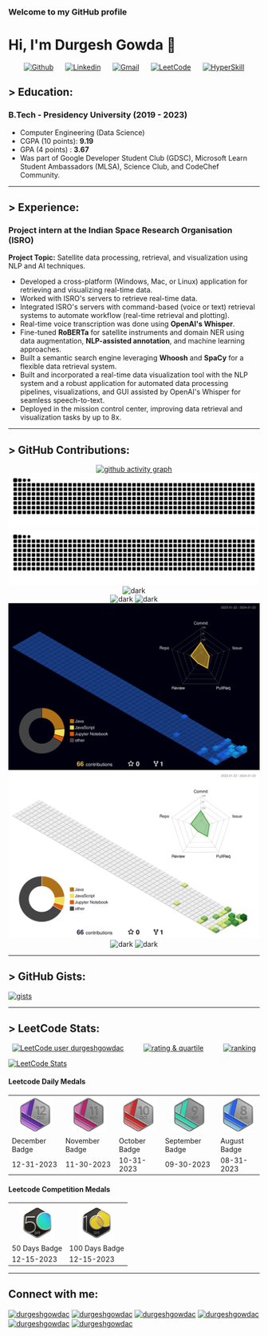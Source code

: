 ### Welcome to my GitHub profile
# Hi, I'm Durgesh Gowda 👋

<!---
<a href="https://github.com/durgeshgowdac" target="blank">
  <img align="right" alt="profile views" src="https://komarev.com/ghpvc/?username=your-durgeshgowdac" />
</a>
-->

<div style="text-align: center;">

  [![Github](https://img.shields.io/badge/-Github-100000?&logo=Github&logoColor=white)](https://github.com/durgeshgowdac)
  &nbsp;&nbsp;&nbsp;&nbsp;
  [![Linkedin](https://img.shields.io/badge/-LinkedIn-0077B5?&logo=Linkedin&logoColor=white)](https://www.linkedin.com/in/durgeshgowdac/)
  &nbsp;&nbsp;&nbsp;&nbsp;
  [![Gmail](https://img.shields.io/badge/-Gmail-c14438?&logo=Gmail&logoColor=white)](mailto:durgeshcgowda@gmail.com)
  &nbsp;&nbsp;&nbsp;&nbsp;
  [![LeetCode](https://img.shields.io/badge/-Leetcode-fb8628?&logo=Leetcode&logoColor=black)](https://leetcode.com/durgeshgowdac/)
  &nbsp;&nbsp;&nbsp;&nbsp;
  [![HyperSkill](https://img.shields.io/badge/Hyperskill-black?logo=hyperskill&logoColor=5d72e9)](https://hyperskill.org/profile/522832266)
</div>

## > Education:
### B.Tech - Presidency University (2019 - 2023)
- Computer Engineering (Data Science)
- CGPA (10 points): **9.19**
- GPA  (4 points) : **3.67**
- Was part of Google Developer Student Club (GDSC), Microsoft Learn Student Ambassadors (MLSA), Science Club, and CodeChef Community.

<hr>

## > Experience:
### Project intern at the Indian Space Research Organisation (ISRO)

**Project Topic:** Satellite data processing, retrieval, and visualization using NLP and AI techniques.

- Developed a cross-platform (Windows, Mac, or Linux) application for retrieving and visualizing real-time data.
- Worked with ISRO's servers to retrieve real-time data.
- Integrated ISRO's servers with command-based (voice or text) retrieval systems to automate workflow (real-time retrieval and plotting).
- Real-time voice transcription was done using **OpenAI's Whisper**.
- Fine-tuned **RoBERTa** for satellite instruments and domain NER using data augmentation, **NLP-assisted annotation**, and machine learning approaches.
- Built a semantic search engine leveraging **Whoosh** and **SpaCy** for a flexible data retrieval system.
- Built and incorporated a real-time data visualization tool with the NLP system and a robust application for automated data processing pipelines, visualizations, and GUI assisted by OpenAI's Whisper for seamless speech-to-text.
- Deployed in the mission control center, improving data retrieval and visualization tasks by up to 8x.

<hr>

## > GitHub Contributions:

<div align="center">
  <a href="https://www.githubwrapped.io/durgeshgowdac">
    <img src="https://github-readme-activity-graph.vercel.app/graph?username=durgeshgowdac&color=3c7dd9&bg_color=0d1117&line=64a1f4&point=bfd6f6" alt="github activity graph">
  </a>
  <img src="https://github.com/durgeshgowdac/durgeshgowdac/blob/output/ocean.svg?color_snake=#15F8EB&color_dots=#bfd6f6,#8dbdff,#64a1f4,#4b91f1,#3c7dd9#gh-dark-mode-only" alt="Snake animation">
  <img src="https://github.com/durgeshgowdac/durgeshgowdac/blob/output/github-snake.svg?color_snake=#00FC58#gh-light-mode-only" alt="Snake animation">
  </br>
  <img src="http://github-profile-summary-cards.vercel.app/api/cards/profile-details?username=durgeshgowdac&theme=city_lights" alt="dark">
  </br>
  <img src="http://github-profile-summary-cards.vercel.app/api/cards/stats?username=durgeshgowdac&theme=city_lights" alt="dark">
  <img src="http://github-profile-summary-cards.vercel.app/api/cards/productive-time?username=durgeshgowdac&theme=city_lights&utcOffset=8" alt="dark">
  </br>
  <img src="./profile-3d-contrib/profile-night-view.svg#gh-dark-mode-only" width="700" alt="3D Contribution Profile">
  <img src="./profile-3d-contrib/profile-green-animate.svg#gh-light-mode-only" width="700" alt="3D Contribution Profile">
  </br>
  <img src="http://github-profile-summary-cards.vercel.app/api/cards/repos-per-language?username=durgeshgowdac&theme=city_lights" alt="dark">
  <img src="http://github-profile-summary-cards.vercel.app/api/cards/most-commit-language?username=durgeshgowdac&theme=city_lights" alt="dark">
</div>

<hr>

## > GitHub Gists:

<p align="left">
  <a href="https://gist.github.com/durgeshgowdac/edb58670bd65ef45742e9ee522d5ea99" target="blank">
    <img src="https://gists-readme.yizack.com/api/pin?user=durgeshgowdac&id=edb58670bd65ef45742e9ee522d5ea99&owner=true&theme=dark" alt="gists" />
  </a>
</p>

<hr>

## > LeetCode Stats:

<!--- Leetcode solved, contest rating, ranking (shield.io) badges-->
<div style="text-align: center;">
  
  [![LeetCode user durgeshgowdac](https://img.shields.io/badge/dynamic/json?style=flat&labelColor=black&color=%23ffa116&label=Solved&query=solvedOverTotal&url=https%3A%2F%2Fleetcode-badge.vercel.app%2Fapi%2Fusers%2Fdurgeshgowdac&logo=leetcode&logoColor=yellow)](https://leetcode.com/durgeshgowdac/)
  &nbsp;&nbsp;&nbsp;&nbsp;&nbsp;&nbsp;&nbsp;&nbsp;
  [![rating & quartile](https://img.shields.io/badge/dynamic/json?style=flat&labelColor=black&color=%23ffa116&label=Contest%20Rating&query=ratingQuantile&url=https%3A%2F%2Fbadge.xyli.tech%2Fapi%2Fusers%2Fdurgeshgowdac&logo=leetcode&logoColor=yellow)](https://leetcode.com/durgeshgowdac/)
  &nbsp;&nbsp;&nbsp;&nbsp;&nbsp;&nbsp;&nbsp;&nbsp;
  [![ranking](https://img.shields.io/badge/dynamic/json?style=flat&labelColor=black&color=%23ffa116&label=Ranking&query=ranking&url=https%3A%2F%2Fbadge.xyli.tech%2Fapi%2Fusers%2Fdurgeshgowdac&logo=leetcode&logoColor=yellow)](https://leetcode.com/durgeshgowdac/)
  
</div>

<!--Rating
[![KnlnKS's LeetCode stats](https://leetcode-stats-six.vercel.app/?username=durgeshgowdac&theme=dark)](https://leetcode.com/durgeshgowdac)

<a href="https://leetcode.com/durgeshgowdac/" target="blank">
  <img src="https://leetcard.jacoblin.cool/durgeshgowdac?theme=nord&font=DM%20Mono&ext=heatmap&hide=ranking&animation=false" alt="LeetCode Stats">
</a>
-->


<div align="left">
  <a href="https://leetcode.com/durgeshgowdac/" target="blank">
    <img src="https://leetcode-stats-six.vercel.app/?username=durgeshgowdac&theme=dark" alt="LeetCode Stats">
  </a>
</div>

#### Leetcode Daily Medals

<table>
  <tr>
    <th><img src="./leetcode-badges/2023-12.gif" width="70" height="70 alt="December"></th>
    <th><img src="./leetcode-badges/2023-11.gif" width="70" height="70 alt="November"></th>
    <th><img src="./leetcode-badges/2023-10.gif" width="70" height="70 alt="October"></th>
    <th><img src="./leetcode-badges/2023-09.gif" width="70" height="70 alt="September"></th>
    <th><img src="./leetcode-badges/2023-08.gif" width="70" height="70 alt="August"></th>
  </tr>
  <tr>
    <td>December Badge</td>
    <td>November Badge</td>
    <td>October Badge</td>
    <td>September Badge</td>
    <td>August Badge</td>
  </tr>
  <tr>
    <td>12-31-2023</td>
    <td>11-30-2023</td>
    <td>10-31-2023</td>
    <td>09-30-2023</td>
    <td>08-31-2023</td>
  </tr>
</table>

#### Leetcode Competition Medals

<table>
  <tr>
    <th><img src="./leetcode-badges/2023-50.gif" width="70" height="70 alt="50 Days"></th>
    <th><img src="./leetcode-badges/2023-100.gif" width="70" height="70 alt="100 Days"></th>
  </tr>
  <tr>
    <td>50 Days Badge</td>
    <td>100 Days Badge</td>
  </tr>
  <tr>
    <td>12-15-2023</td>
    <td>12-15-2023</td>
  </tr>
</table>

<hr>

## Connect with me:
<p align="left">
  <a href="https://twitter.com/durgeshgowdac" target="blank"><img align="center" src="https://raw.githubusercontent.com/rahuldkjain/github-profile-readme-generator/master/src/images/icons/Social/twitter.svg" alt="durgeshgowdac" height="30" width="40" /></a>
  <a href="https://linkedin.com/in/durgeshgowdac" target="blank"><img align="center" src="https://raw.githubusercontent.com/rahuldkjain/github-profile-readme-generator/master/src/images/icons/Social/linked-in-alt.svg" alt="durgeshgowdac" height="30" width="40" /></a>
  <a href="https://kaggle.com/durgeshgowdac" target="blank"><img align="center" src="https://raw.githubusercontent.com/rahuldkjain/github-profile-readme-generator/master/src/images/icons/Social/kaggle.svg" alt="durgeshgowdac" height="30" width="40" /></a>
  <a href="https://instagram.com/durgeshgowdac" target="blank"><img align="center" src="https://raw.githubusercontent.com/rahuldkjain/github-profile-readme-generator/master/src/images/icons/Social/instagram.svg" alt="durgeshgowdac" height="30" width="40" /></a>
  <a href="https://www.hackerrank.com/durgeshgowdac" target="blank"><img align="center" src="https://raw.githubusercontent.com/rahuldkjain/github-profile-readme-generator/master/src/images/icons/Social/hackerrank.svg" alt="durgeshgowdac" height="30" width="40" /></a>
  <a href="https://www.leetcode.com/durgeshgowdac" target="blank"><img align="center" src="https://upload.wikimedia.org/wikipedia/commons/1/19/LeetCode_logo_black.png" alt="durgeshgowdac" height="30" width="40" /></a>
</p>

